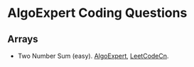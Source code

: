 # AlgoExpert Coding Questions

## Arrays

- Two Number Sum (easy). [AlgoExpert](https://www.algoexpert.io/questions/two-number-sum), [LeetCodeCn](https://leetcode.cn/problems/two-sum/).

